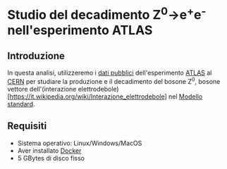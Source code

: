 # Studio del decadimento Z<sup>0</sup>&rightarrow;e<sup>+</sup>e<sup>-</sup> nell'esperimento ATLAS

## Introduzione

In questa analisi, utilizzeremo i [dati pubblici](http://opendata.atlas.cern) dell'esperimento [ATLAS](http://atlas.cern/) al [CERN](http://home.cern/) per studiare la produzione e il decadimento del bosone Z<sup>0</sup>, bosone vettore dell'(interazione elettrodebole)[https://it.wikipedia.org/wiki/Interazione_elettrodebole] nel [Modello standard](https://it.wikipedia.org/wiki/Modello_standard). 

## Requisiti
* Sistema operativo: Linux/Windows/MacOS
* Aver installato [Docker](http://docker.com)
* 5 GBytes di disco fisso
